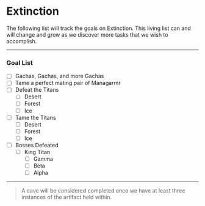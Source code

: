 # Extinction
The following list will track the goals on Extinction. This living list can and will change and grow as we discover more tasks that we wish to accomplish.

---
### Goal List
- [ ] Gachas, Gachas, and more Gachas
- [ ] Tame a perfect mating pair of Managarmr
- [ ] Defeat the Titans
  - [ ] Desert
  - [ ] Forest
  - [ ] Ice
- [ ] Tame the Titans
  - [ ] Desert
  - [ ] Forest
  - [ ] Ice
- [ ] Bosses Defeated
  - [ ] King Titan
    - [ ] Gamma
    - [ ] Beta
    - [ ] Alpha

---

> A cave will be considered completed once we have at least three instances of the artifact held within.
